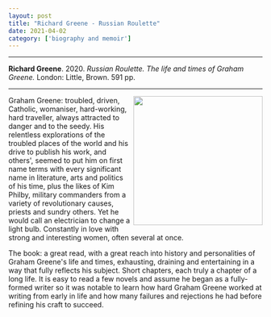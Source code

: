 ```yaml
---
layout: post
title: "Richard Greene - Russian Roulette"
date: 2021-04-02
category: ['biography and memoir']
---
```


***
<b>Richard Greene</b>. 2020. _Russian Roulette.  The life and times of Graham Greene._ London: Little, Brown. 591 pp.

***
<img align="right" width="256"  src="https://www.littlebrown.co.uk/wp-content/uploads/2020/03/hbg-title-9781405513937-20.jpg?fit=439%2C675" alt="" />

Graham Greene: troubled, driven, Catholic, womaniser, hard-working, hard traveller, always attracted to danger and to the seedy.  His relentless explorations of the troubled places of the world and his drive to publish his work, and others', seemed to put him on first name terms with every significant name in literature, arts and politics of his time, plus the likes of Kim Philby, military commanders from a variety of revolutionary causes, priests and sundry others.  Yet he would call an electrician to change a light bulb.  Constantly in love with strong and interesting women, often several at once.  

The book: a great read, with a great reach into history and personalities of Graham Greene's life and times, exhausting, draining and entertaining in a way that fully reflects his subject.  Short chapters, each truly a chapter of a long life.  It is easy to read a few novels and assume he began as a fully-formed writer so it was notable to learn how hard Graham Greene worked at writing from early in life and how many failures and rejections he had before refining his craft to succeed.  
